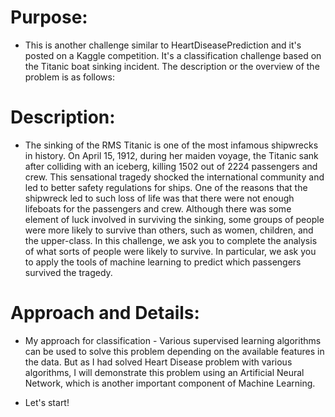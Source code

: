 # Purpose:
- This is another challenge similar to HeartDiseasePrediction and it's posted on a Kaggle competition. It's a classification challenge based on the Titanic boat sinking incident. The description or the overview of the problem is as follows:

# Description:
- The sinking of the RMS Titanic is one of the most infamous shipwrecks in history.  On April 15, 1912, during her maiden voyage, the Titanic sank after colliding with an iceberg, killing 1502 out of 2224 passengers and crew. This sensational tragedy shocked the international community and led to better safety regulations for ships.
One of the reasons that the shipwreck led to such loss of life was that there were not enough lifeboats for the passengers and crew. Although there was some element of luck involved in surviving the sinking, some groups of people were more likely to survive than others, such as women, children, and the upper-class.
In this challenge, we ask you to complete the analysis of what sorts of people were likely to survive. In particular, we ask you to apply the tools of machine learning to predict which passengers survived the tragedy.

# Approach and Details:
- My approach for classification - Various supervised learning algorithms can be used to solve this problem depending on the available features in the data. But as I had solved Heart Disease problem with various algorithms, I will demonstrate this problem using an Artificial Neural Network, which is another important component of Machine Learning. 

- Let's start!

